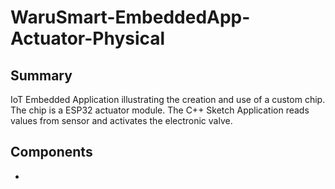 # WaruSmart-EmbeddedApp-Actuator-Physical
## Summary
IoT Embedded Application illustrating the creation and use of a custom chip. The chip is a ESP32 actuator module. The C++ Sketch Application reads values from sensor and activates the electronic valve.
## Components
- 
